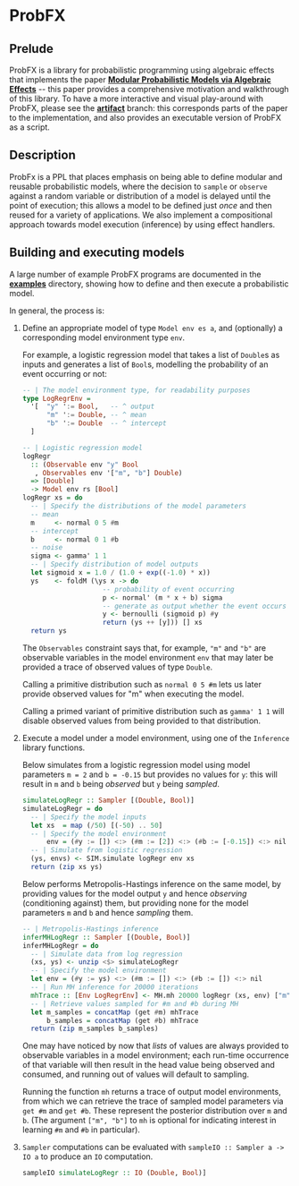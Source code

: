 # ProbFX
## Prelude
ProbFX is a library for probabilistic programming using algebraic effects that implements the paper [**Modular Probabilistic Models via Algebraic Effects**](https://github.com/min-nguyen/prob-fx/blob/main/paper.pdf) -- this paper provides a comprehensive motivation and walkthrough of this library. To have a more interactive and visual play-around with ProbFX, please see the [**artifact**](https://github.com/min-nguyen/prob-fx/tree/artifact) branch: this corresponds parts of the paper to the implementation, and also provides an executable version of ProbFX as a script.

## Description
ProbFx is a PPL that places emphasis on being able to define modular and reusable probabilistic models, where the decision to `sample` or `observe` against a random variable or distribution of a model is delayed until the point of execution; this allows a model to be defined just *once* and then reused for a variety of applications. We also implement a compositional approach towards model execution (inference) by using effect handlers.

## Building and executing models

A large number of example ProbFX programs are documented in the [**examples**](https://github.com/min-nguyen/prob-fx/tree/main/examples) directory, showing how to define and then execute a probabilistic model.

In general, the process is:

1. Define an appropriate model of type `Model env es a`, and (optionally) a corresponding model environment type `env`.

    For example, a logistic regression model that takes a list of `Double`s as inputs and generates a list of `Bool`s, modelling the probability of an event occurring or not:
    ```haskell
    -- | The model environment type, for readability purposes
    type LogRegrEnv =
      '[  "y" ':= Bool,   -- ^ output
          "m" ':= Double, -- ^ mean
          "b" ':= Double  -- ^ intercept
      ]

    -- | Logistic regression model
    logRegr
      :: (Observable env "y" Bool
       , Observables env '["m", "b"] Double)
      => [Double]
      -> Model env rs [Bool]
    logRegr xs = do
      -- | Specify the distributions of the model parameters
      -- mean
      m     <- normal 0 5 #m
      -- intercept
      b     <- normal 0 1 #b
      -- noise
      sigma <- gamma' 1 1
      -- | Specify distribution of model outputs
      let sigmoid x = 1.0 / (1.0 + exp((-1.0) * x))
      ys    <- foldM (\ys x -> do
                        -- probability of event occurring
                        p <- normal' (m * x + b) sigma
                        -- generate as output whether the event occurs
                        y <- bernoulli (sigmoid p) #y
                        return (ys ++ [y])) [] xs
      return ys
    ```
    The `Observables` constraint says that, for example, `"m"` and `"b"` are observable variables in the model environment `env` that may later be provided a trace of observed values of type `Double`.

    Calling a primitive distribution such as `normal 0 5 #m` lets us later provide observed values for "m" when executing the model.

    Calling a primed variant of primitive distribution such as `gamma' 1 1` will disable observed values from being provided to that distribution.

2. Execute a model under a model environment, using one of the `Inference` library functions.

   Below simulates from a logistic regression model using model parameters `m = 2` and `b = -0.15` but provides no values for `y`: this will result in `m` and `b` being *observed*  but `y` being *sampled*.
    ```haskell
    simulateLogRegr :: Sampler [(Double, Bool)]
    simulateLogRegr = do
      -- | Specify the model inputs
      let xs  = map (/50) [(-50) .. 50]
      -- | Specify the model environment
          env = (#y := []) <:> (#m := [2]) <:> (#b := [-0.15]) <:> nil
      -- | Simulate from logistic regression
      (ys, envs) <- SIM.simulate logRegr env xs
      return (zip xs ys)
    ```

    Below performs Metropolis-Hastings inference on the same model, by providing values for the model output `y` and hence *observing* (conditioning against) them, but providing none for the model parameters `m` and `b` and hence *sampling* them.
    ```haskell
    -- | Metropolis-Hastings inference
    inferMHLogRegr :: Sampler [(Double, Bool)]
    inferMHLogRegr = do
      -- | Simulate data from log regression
      (xs, ys) <- unzip <$> simulateLogRegr
      -- | Specify the model environment
      let env = (#y := ys) <:> (#m := []) <:> (#b := []) <:> nil
      -- | Run MH inference for 20000 iterations
      mhTrace :: [Env LogRegrEnv] <- MH.mh 20000 logRegr (xs, env) ["m", "b"]
      -- | Retrieve values sampled for #m and #b during MH
      let m_samples = concatMap (get #m) mhTrace
          b_samples = concatMap (get #b) mhTrace
      return (zip m_samples b_samples)
    ```
    One may have noticed by now that *lists* of values are always provided to observable variables in a model environment; each run-time occurrence of that variable will then result in the head value being observed and consumed, and running out of values will default to sampling.

    Running the function `mh` returns a trace of output model environments, from which we can retrieve the trace of sampled model parameters via `get #m` and `get #b`. These represent the posterior distribution over `m` and `b`. (The argument `["m", "b"]` to `mh` is optional for indicating interest in learning `#m` and `#b` in particular).

3. `Sampler` computations can be evaluated with `sampleIO :: Sampler a -> IO a` to produce an `IO` computation.

    ```haskell
    sampleIO simulateLogRegr :: IO (Double, Bool)]
    ```
